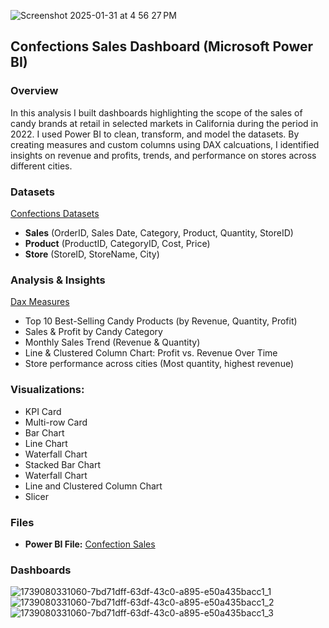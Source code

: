 
![Screenshot 2025-01-31 at 4 56 27 PM](https://github.com/user-attachments/assets/8f396ef7-d2bc-4dc4-bb09-ff2e8c5e58ab)



## Confections Sales Dashboard (Microsoft Power BI) 
### Overview  
In this analysis I built dashboards highlighting the scope of the sales of candy brands at retail in selected markets in California during the period in 2022. I used Power BI to clean, transform, and model the datasets. By creating measures and custom columns using DAX calcuations, I identified insights on revenue and profits, trends, and performance on stores across different cities.

### Datasets 
[Confections Datasets](https://www.kaggle.com/datasets/maggieakarn/candy-sales-in-california/settings)
- **Sales** (OrderID, Sales Date, Category, Product, Quantity, StoreID)
- **Product** (ProductID, CategoryID, Cost, Price)
- **Store** (StoreID, StoreName, City)


### Analysis & Insights  
[Dax Measures](PowerBI/Projects/DAX_confections.md) 
- Top 10 Best-Selling Candy Products (by Revenue, Quantity, Profit)
- Sales & Profit by Candy Category
- Monthly Sales Trend (Revenue & Quantity)
- Line & Clustered Column Chart: Profit vs. Revenue Over Time
- Store performance across cities (Most quantity, highest revenue)

### Visualizations:  
- KPI Card
- Multi-row Card
- Bar Chart
- Line Chart
- Waterfall Chart
- Stacked Bar Chart
- Waterfall Chart
- Line and Clustered Column Chart
- Slicer
 

### Files  
- **Power BI File:** [Confection Sales](CandySales.pbix)

### Dashboards



![1739080331060-7bd71dff-63df-43c0-a895-e50a435bacc1_1](https://github.com/user-attachments/assets/a9d6d261-4011-4888-8ec5-493548584f57)
![1739080331060-7bd71dff-63df-43c0-a895-e50a435bacc1_2](https://github.com/user-attachments/assets/2c00be62-1774-46f7-a408-f56934e6ccf8)
![1739080331060-7bd71dff-63df-43c0-a895-e50a435bacc1_3](https://github.com/user-attachments/assets/14b1dd9a-6793-446d-937d-b255cfc8ab40)

 


